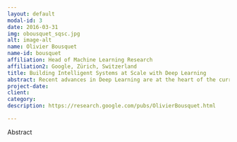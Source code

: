 ```yaml
---
layout: default
modal-id: 3
date: 2016-03-31
img: obousquet_sqsc.jpg
alt: image-alt
name: Olivier Bousquet
name-id: bousquet
affiliation: Head of Machine Learning Research
affiliation2: Google, Zürich, Switzerland
title: Building Intelligent Systems at Scale with Deep Learning
abstract: Recent advances in Deep Learning are at the heart of the current AI boom. We will review some of these advances in areas such as image understanding, machine translation or robotics, and analyze the factors that can explain the observed progress, from the availability of large amounts of labeled data to new computing paradigms as well as algorithmic and scientific insights. Looking forward, we will discuss the remaining scientific and technical challenges and highlight some of the promising research directions in the field.
project-date:
client:
category:
description: https://research.google.com/pubs/OlivierBousquet.html

---
```


Abstract